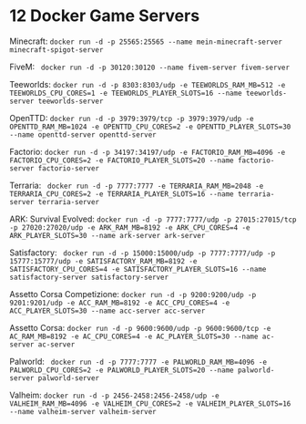 # 12 Docker Game Servers
Minecraft: ```docker run -d -p 25565:25565 --name mein-minecraft-server minecraft-spigot-server ``` 

FiveM: ``` docker run -d -p 30120:30120 --name fivem-server fivem-server```

Teeworlds: ```docker run -d -p 8303:8303/udp -e TEEWORLDS_RAM_MB=512 -e TEEWORLDS_CPU_CORES=1 -e TEEWORLDS_PLAYER_SLOTS=16 --name teeworlds-server teeworlds-server ```

OpenTTD: ```docker run -d -p 3979:3979/tcp -p 3979:3979/udp -e OPENTTD_RAM_MB=1024 -e OPENTTD_CPU_CORES=2 -e OPENTTD_PLAYER_SLOTS=30 --name openttd-server openttd-server ```

Factorio: ```docker run -d -p 34197:34197/udp -e FACTORIO_RAM_MB=4096 -e FACTORIO_CPU_CORES=2 -e FACTORIO_PLAYER_SLOTS=20 --name factorio-server factorio-server ```

Terraria: ``` docker run -d -p 7777:7777 -e TERRARIA_RAM_MB=2048 -e TERRARIA_CPU_CORES=2 -e TERRARIA_PLAYER_SLOTS=16 --name terraria-server terraria-server```

ARK: Survival Evolved: ``` docker run -d -p 7777:7777/udp -p 27015:27015/tcp -p 27020:27020/udp -e ARK_RAM_MB=8192 -e ARK_CPU_CORES=4 -e ARK_PLAYER_SLOTS=30 --name ark-server ark-server ```

Satisfactory: ``` docker run -d -p 15000:15000/udp -p 7777:7777/udp -p 15777:15777/udp -e SATISFACTORY_RAM_MB=8192 -e SATISFACTORY_CPU_CORES=4 -e SATISFACTORY_PLAYER_SLOTS=16 --name satisfactory-server satisfactory-server```

Assetto Corsa Competizione: ```docker run -d -p 9200:9200/udp -p 9201:9201/udp -e ACC_RAM_MB=8192 -e ACC_CPU_CORES=4 -e ACC_PLAYER_SLOTS=30 --name acc-server acc-server ```

Assetto Corsa: ```docker run -d -p 9600:9600/udp -p 9600:9600/tcp -e AC_RAM_MB=8192 -e AC_CPU_CORES=4 -e AC_PLAYER_SLOTS=30 --name ac-server ac-server```

Palworld: ``` docker run -d -p 7777:7777 -e PALWORLD_RAM_MB=4096 -e PALWORLD_CPU_CORES=2 -e PALWORLD_PLAYER_SLOTS=20 --name palworld-server palworld-server```

Valheim: ```docker run -d -p 2456-2458:2456-2458/udp -e VALHEIM_RAM_MB=4096 -e VALHEIM_CPU_CORES=2 -e VALHEIM_PLAYER_SLOTS=16 --name valheim-server valheim-server ```
